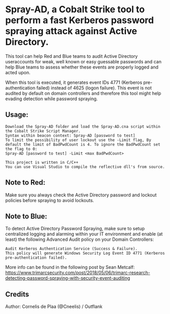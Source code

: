 # Spray-AD, a Cobalt Strike tool to perform a fast Kerberos password spraying attack against Active Directory.
This tool can help Red and Blue teams to audit Active Directory useraccounts for weak, well known or easy guessable passwords and can help Blue teams to assess whether these events are properly logged and acted upon.

When this tool is executed, it generates event IDs 4771 (Kerberos pre-authentication failed) instead of 4625 (logon failure). This event is not audited by default on domain controllers and therefore this tool might help evading detection while password spraying.

## Usage:

```
Download the Spray-AD folder and load the Spray-AD.cna script within the Cobalt Strike Script Manager.
Syntax within beacon context: Spray-AD [password to test]
To limit the possibility of user lockout use the -Limit flag, By default the limit of BadPwdCount is 4. To ignore the BadPwdCount set the flag to 0: 
Spray-AD [password to test] -Limit <max BadPwdCount>
```

```
This project is written in C/C++
You can use Visual Studio to compile the reflective dll's from source.
```

## Note to Red:
Make sure you always check the Active Directory password and lockout policies before spraying to avoid lockouts.

## Note to Blue:
To detect Active Directory Password Spraying, make sure to setup centralized logging and alarming within your IT environment and enable (at least) the following Advanced Audit policy on your Domain Controllers: 

```
Audit Kerberos Authentication Service (Success & Failure). 
This policy will generate Windows Security Log Event ID 4771 (Kerberos pre-authentication failed).
```

More info can be found in the following post by Sean Metcalf:
https://www.trimarcsecurity.com/post/2018/05/06/trimarc-research-detecting-password-spraying-with-security-event-auditing

## Credits
Author: Cornelis de Plaa (@Cneelis) / Outflank
